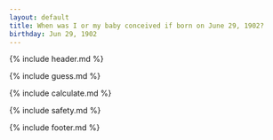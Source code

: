 ```yaml
---
layout: default
title: When was I or my baby conceived if born on June 29, 1902?
birthday: Jun 29, 1902
---
```


{% include header.md %}

{% include guess.md %}

{% include calculate.md %}

{% include safety.md %}

{% include footer.md %}



